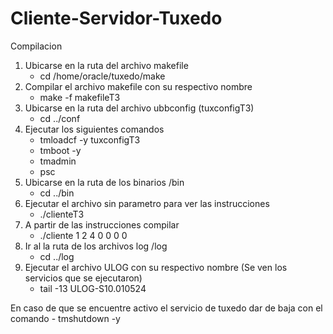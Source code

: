 # Cliente-Servidor-Tuxedo

Compilacion
1. Ubicarse en la ruta del archivo makefile
     - cd /home/oracle/tuxedo/make
2. Compilar el archivo makefile con su respectivo nombre
    - make -f makefileT3
3. Ubicarse en la ruta del archivo ubbconfig (tuxconfigT3)
    - cd ../conf
4. Ejecutar los siguientes comandos
   - tmloadcf -y tuxconfigT3
   - tmboot -y
   - tmadmin
   - psc
5. Ubicarse en la ruta de los binarios /bin
     - cd ../bin
7. Ejecutar el archivo sin parametro para ver las instrucciones
     - ./clienteT3
7. A partir de las instrucciones compilar
     - ./cliente 1 2 4 0 0 0 0
8. Ir al la ruta de los archivos log /log
     - cd ../log
9. Ejecutar el archivo ULOG con su respectivo nombre (Se ven los servicios que se ejecutaron)
     - tail -13 ULOG-S10.010524


En caso de que se encuentre activo el servicio de tuxedo dar de baja con el comando
     - tmshutdown -y
